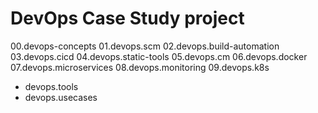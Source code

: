 # DevOps Case Study project 

00.devops-concepts
01.devops.scm
02.devops.build-automation
03.devops.cicd
04.devops.static-tools
05.devops.cm
06.devops.docker
07.devops.microservices
08.devops.monitoring
09.devops.k8s

- devops.tools
- devops.usecases




